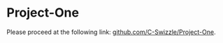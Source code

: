 # Project-One
Please proceed at the following link:
[github.com/C-Swizzle/Project-One](https://github.com/C-Swizzle/Project-One).
